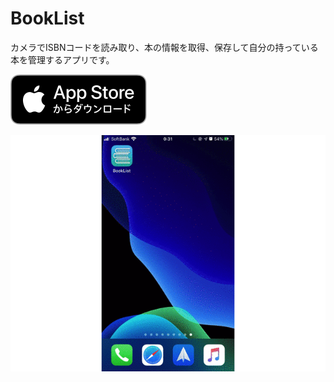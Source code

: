 # BookList

カメラでISBNコードを読み取り、本の情報を取得、保存して自分の持っている本を管理するアプリです。

[![Download on the AppStore](../../assets/images/Download_on_the_App_Store_Badge_JP_RGB_blk_100317.svg)](https://apps.apple.com/us/app/%E6%8C%81%E3%81%A1%E6%9C%AC%E3%83%AA%E3%82%B9%E3%83%88/id1483483417?l=ja&ls=1)

![App Gif](./gif/booklist.gif)
